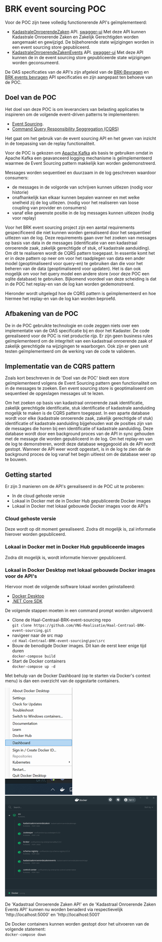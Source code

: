 # BRK event sourcing POC

Voor de POC zijn twee volledig functionerende API's geïmplementeerd:

- [KadastraleOnroerendeZaken](https://raw.githubusercontent.com/VNG-Realisatie/Haal-Centraal-BRK-event-sourcing/master/poc/specificaties/KadastraalOnroerendeZaken/openapi.yaml) API. [swagger-ui](https://petstore.swagger.io/?url=https://raw.githubusercontent.com/VNG-Realisatie/Haal-Centraal-BRK-event-sourcing/master/poc/specificaties/KadastraalOnroerendeZaken/openapi.yaml) Met deze API kunnen Kadastrale Onroerende Zaken en Zakelijk Gerechtigden worden aangemaakt en gewijzigd. De bijbehorende state wijzigingen worden in een event sourcing store gepubliceerd.
- [KadastraleOnroerendeZakenEvents](https://raw.githubusercontent.com/VNG-Realisatie/Haal-Centraal-BRK-event-sourcing/master/poc/specificaties/KadastraalOnroerendeZakenEvents/openapi.yaml) API. [swagger-ui](https://petstore.swagger.io/?url=https://raw.githubusercontent.com/VNG-Realisatie/Haal-Centraal-BRK-event-sourcing/master/poc/specificaties/KadastraalOnroerendeZakenEvents/openapi.yaml) Met deze API kunnen de in de event sourcing store gepubliceerde state wijzigingen worden geconsumeerd.

De OAS specificaties van de API's zijn afgeleid van de [BRK-Bevragen](https://raw.githubusercontent.com/VNG-Realisatie/Haal-Centraal-BRK-bevragen/master/specificatie/BRK-Bevragen/genereervariant/openapi.yaml) en [BRK events bevragen](https://raw.githubusercontent.com/VNG-Realisatie/Haal-Centraal-BRK-event-sourcing/master/specificatie/genereervariant/openapi.yaml) API specificaties en zijn aangepast ten behoeve van de POC.

## Doel van de POC

Het doel van deze POC is om leveranciers van belasting applicaties te inspireren om de volgende event-driven patterns te implementeren:

- [Event Sourcing](https://martinfowler.com/eaaDev/EventSourcing.html).
- [Command Query Responsibility Seggregation (CQRS)](https://martinfowler.com/bliki/CQRS.html)

Het gaat om het gebruik van de event sourcing API en het geven van inzicht in de toepassing van de replay functionaliteit.

Voor de POC is gekozen om [Apache Kafka](https://kafka.apache.org/) als basis te gebruiken omdat in Apache Kafka een geavanceerd logging mechanisme is geïmplementeerd waarmee de Event Sourcing pattern makkelijk kan worden gedemonstreerd.

Messages worden sequentieel en duurzaam in de log geschreven waardoor consumers:

- de messages in de volgorde van schrijven kunnen uitlezen (nodig voor historie)
- onafhankelijk kan elkaar kunnen bepalen wanneer en met welke snelheid zij de log uitlezen. (nodig voor het realiseren van loose coupling van provider en consumers)
- vanaf elke gewenste positie in de log messages kunnen uitlezen (nodig voor replay)

Voor het BRK event sourcing project zijn een aantal requirements gespecificeerd die niet kunnen worden gerealiseerd door het sequentieel uitlezen van de log. Deze requirements gaan over het zoeken van messages op basis van data in de messages (identificatie van een kadastraal onroerende zaak, zakelijk gerechtigde of stuk, of kadastrale aanduiding). Om dit te realiseren wordt de CQRS pattern toegepast. In essentie komt het er in deze pattern op neer om voor het raadplegen van data een ander model (geoptimaliseerd voor query-en) te gebruiken dan die voor het beheren van de data (geoptimaliseerd voor updaten). Het is dan ook mogelijk om voor het query model een andere store (voor deze POC een sqlite database) te gebruiken. Bijkomend voordeel van deze scheiding is dat in de POC het replay-en van de log kan worden gedemonstreerd.

Hieronder wordt uitgelegd hoe de CQRS pattern is geïmplementeerd en hoe hiermee het replay-en van de log kan worden beproefd.

## Afbakening van de POC

De in de POC gebruikte technologie en code zeggen niets over een implementatie van de OAS specificatie bij en door het Kadaster.
De code gerealiseerd voor de POC is niet productie rijp. Er zijn geen business rules geïmplementeerd om de integriteit van een kadastraal onroerende zaak of zakelijk gerechtigde na wijzigingen te waarborgen. Ook zijn er geen unit testen geïmplementeerd om de werking van de code te valideren.

## Implementatie van de CQRS pattern

Zoals kort beschreven in de 'Doel van de POC' biedt een store geïmplementeerd volgens de Event Sourcing pattern geen functionaliteit om in de messages te zoeken. Een event sourcing store is geoptimaliseerd om sequentieel de opgeslagen messages uit te lezen.

Om het zoeken op basis van kadastraal onroerende zaak identificatie, zakelijk gerechtigde identificatie, stuk identificatie of kadastrale aanduiding mogelijk te maken is de CQRS pattern toegepast. In een aparte database wordt voor elke (kadastrale onroerende zaak, zakelijk gerechtigde of stuk) identificatie of kadastrale aanduiding bijgehouden wat de posities zijn van de messages die horen bij een identificatie of kadastrale aanduiding. Deze database wordt door een background proces van de API in sync gehouden met de message die worden gepubliceerd in de log.
Om het replay-en van de log te demonstreren, wordt deze database weggegooid als de API wordt gestopt. Wanneer de API weer wordt opgestart, is in de log te zien dat de background proces de log vanaf het begin uitleest om de database weer op te bouwen.

## Getting started

Er zijn 3 manieren om de API's gerealiseerd in de POC uit te proberen:

- In de cloud gehoste versie
- Lokaal in Docker met de in Docker Hub gepubliceerde Docker images
- Lokaal in Docker met lokaal gebouwde Docker images voor de API's

### Cloud gehoste versie

Deze wordt op dit moment gerealiseerd. Zodra dit mogelijk is, zal informatie hierover worden gepubliceerd.

### Lokaal in Docker met in Docker Hub gepubliceerde images

Zodra dit mogelijk is, wordt informatie hierover gepubliceerd.

### Lokaal in Docker Desktop met lokaal gebouwde Docker images voor de API's

Hiervoor moet de volgende software lokaal worden geïnstalleerd:

- [Docker Desktop](https://docs.docker.com/get-docker/)
- [.NET Core SDK](https://dotnet.microsoft.com/download)

De volgende stappen moeten in een command prompt worden uitgevoerd:

- Clone de Haal-Centraal-BRK-event-sourcing repo  
  `git clone https://github.com/VNG-Realisatie/Haal-Centraal-BRK-event-sourcing.git`
- navigeer naar de src map  
  `cd Haal-Centraal-BRK-event-sourcing\poc\src`
- Bouw de benodigde Docker images. Dit kan de eerst keer enige tijd duren  
  `docker-compose build`
- Start de Docker containers  
  `docker-compose up -d`

Met behulp van de Docker Dashboard (op te starten via Docker's context menu) is dan een overzicht van de opgestarte containers.

![Docker context menu](docker-contextmenu.png)
![Docker Dashboard](docker-dashboard.png)

De 'Kadastraal Onroerende Zaken API' en de 'Kadastraal Onroerende Zaken Events API' kunnen nu worden benaderd via respectievelijk 'http://localhost:5000' en 'http://localhost:5001'

De Docker containers kunnen worden gestopt door het uitvoeren van de volgende statement:  
`docker-compose down`
